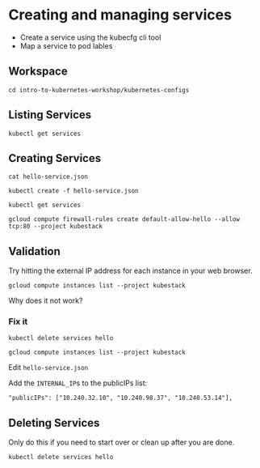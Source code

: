 # Creating and managing services

* Create a service using the kubecfg cli tool
* Map a service to pod lables

## Workspace

```
cd intro-to-kubernetes-workshop/kubernetes-configs
```

## Listing Services

```
kubectl get services
```

## Creating Services

```
cat hello-service.json
```

```
kubectl create -f hello-service.json
```

```
kubectl get services
```

```
gcloud compute firewall-rules create default-allow-hello --allow tcp:80 --project kubestack
```

## Validation

Try hitting the external IP address for each instance in your web browser.

```
gcloud compute instances list --project kubestack
```

Why does it not work?

### Fix it

```
kubectl delete services hello
```

```
gcloud compute instances list --project kubestack
```

Edit `hello-service.json`

Add the `INTERNAL_IP`s to the publicIPs list:

```
"publicIPs": ["10.240.32.10", "10.240.98.37", "10.240.53.14"],
```

## Deleting Services

Only do this if you need to start over or clean up after you are done.

```
kubectl delete services hello
```
